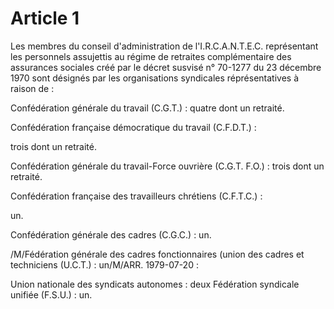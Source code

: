 # Article 1

Les membres du conseil d'administration de l'I.R.C.A.N.T.E.C. représentant les personnels assujettis au régime de retraites complémentaire des assurances sociales créé par le décret susvisé n° 70-1277 du 23 décembre 1970 sont désignés par les organisations syndicales réprésentatives à raison de :

Confédération générale du travail (C.G.T.) : quatre dont un retraité.

Confédération française démocratique du travail (C.F.D.T.) :

trois dont un retraité.

Confédération générale du travail-Force ouvrière (C.G.T. F.O.) : trois dont un retraité.

Confédération française des travailleurs chrétiens (C.F.T.C.) :

un.

Confédération générale des cadres (C.G.C.) : un.

/M/Fédération générale des cadres fonctionnaires (union des cadres et techniciens (U.C.T.) : un/M/ARR. 1979-07-20 :

Union nationale des syndicats autonomes : deux    Fédération syndicale unifiée (F.S.U.) : un.
